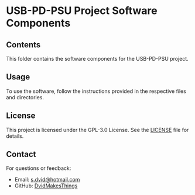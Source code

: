 # USB-PD-PSU Project Software Components

## Contents
This folder contains the software components for the USB-PD-PSU project.

## Usage
To use the software, follow the instructions provided in the respective files and directories.

## License
This project is licensed under the GPL-3.0 License. See the [LICENSE](LICENSE) file for details.

## Contact
For questions or feedback:
- Email: [s.dvid@hotmail.com](mailto:s.dvid@hotmail.com)
- GitHub: [DvidMakesThings](https://github.com/DvidMakesThings)
